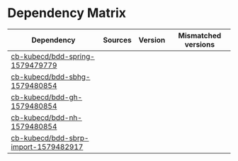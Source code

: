 # Dependency Matrix

Dependency | Sources | Version | Mismatched versions
---------- | ------- | ------- | -------------------
[cb-kubecd/bdd-spring-1579479779](https://github.com/cb-kubecd/bdd-spring-1579479779.git) |  | []() | 
[cb-kubecd/bdd-sbhg-1579480854](https://github.com/cb-kubecd/bdd-sbhg-1579480854.git) |  | []() | 
[cb-kubecd/bdd-gh-1579480854](https://github.com/cb-kubecd/bdd-gh-1579480854.git) |  | []() | 
[cb-kubecd/bdd-nh-1579480854](https://github.com/cb-kubecd/bdd-nh-1579480854.git) |  | []() | 
[cb-kubecd/bdd-sbrp-import-1579482917](https://github.com/cb-kubecd/bdd-sbrp-import-1579482917.git) |  | []() | 
